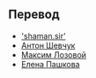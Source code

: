 ## Перевод

 - ['shaman.sir'][1]
 - [Антон Шевчук][2]
 - [Максим Лозовой][3]
 - [Елена Пашкова][4]

[1]: http://shamansir.madfire.net/
[2]: http://anton.shevchuk.name/
[3]: http://nixsolutions.com/
[4]: http://nixsolutions.com/

